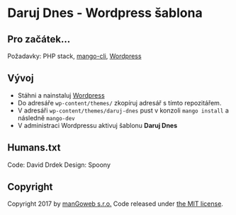 # Daruj Dnes - Wordpress šablona

<!-- ## Deploy
Z větve `deploy/beta` autodeploy na AWS [daruj-dnes.mgw.cz](https://daruj-dnes.mgw.cz) -->

## Pro začátek...
Požadavky: PHP stack, [mango-cli](https://github.com/manGoweb/mango-cli), [Wordpress](https://wordpress.org/download/)

## Vývoj
- Stáhni a nainstaluj [Wordpress](https://wordpress.org/download/)
- Do adresáře `wp-content/themes/` zkopíruj adresář s tímto repozitářem.
- V adresáři `wp-content/themes/daruj-dnes` pust v konzoli `mango install` a následně `mango-dev`
- V administraci Wordpressu aktivuj šablonu **Daruj Dnes**

## Humans.txt
Code: David Drdek
Design: Spoony

## Copyright
Copyright 2017 by [manGoweb s.r.o.](http://www.mangoweb.cz) Code released under [the MIT license](LICENSE).

